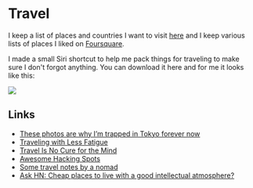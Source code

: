 # Travel

I keep a list of places and countries I want to visit [here](https://trello.com/b/i8c0hBVu) and I keep various lists of places I liked on [Foursquare](https://foursquare.com/user/458393289).

I made a small Siri shortcut to help me pack things for traveling to make sure I don't forgot anything. You can download it here and for me it looks like this:

![](https://i.imgur.com/mj9JH6v.jpg)

## Links

- [These photos are why I’m trapped in Tokyo forever now](https://medium.com/@damjancvetkovdimitrov/these-photos-are-why-i-m-trapped-in-tokyo-forever-now-1a0ea980bcc5)
- [Traveling with Less Fatigue](https://medium.com/@bebraw/traveling-with-less-fatigue-40c5cfd3aebe)
- [Travel Is No Cure for the Mind](https://medium.com/personal-growth/travel-is-no-cure-for-the-mind-e449d3109d71)
- [Awesome Hacking Spots](https://github.com/diasdavid/awesome-hacking-spots#readme)
- [Some travel notes by a nomad](https://github.com/mrtnzlml/meta/blob/master/travel.md#readme)
- [Ask HN: Cheap places to live with a good intellectual atmosphere?](https://news.ycombinator.com/item?id=18164189)
